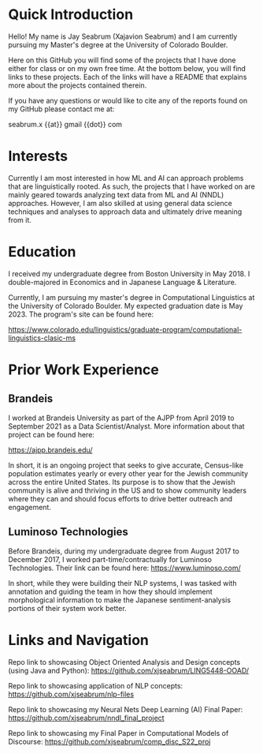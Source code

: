# Quick Introduction
Hello! My name is Jay Seabrum (Xajavion Seabrum) and I am currently pursuing my Master's degree at the University of Colorado Boulder. 

Here on this GitHub you will find some of the projects that I have done either for class or on my own free time. At the bottom below, you will find links to these projects.  Each of the links will have a README that explains more about the projects contained therein. 

If you have any questions or would like to cite any of the reports found on my GitHub please contact me at:

seabrum.x {{at}} gmail {{dot}} com

# Interests
Currently I am most interested in how ML and AI can approach problems that are linguistically rooted.  As such, the projects that I have worked on are mainly geared towards analyzing text data from ML and AI (NNDL) approaches.  However, I am also skilled at using general data science techniques and analyses to approach data and ultimately drive meaning from it.  

# Education
I received my undergraduate degree from Boston University in May 2018.  I double-majored in Economics and in Japanese Language & Literature.

Currently, I am pursuing my master's degree in Computational Linguistics at the University of Colorado Boulder.  My expected graduation date is May 2023.  The program's site can be found here: 

https://www.colorado.edu/linguistics/graduate-program/computational-linguistics-clasic-ms 
  

# Prior Work Experience
## Brandeis
I worked at Brandeis University as part of the AJPP from April 2019 to September 2021 as a Data Scientist/Analyst.  More information about that project can be found here:

https://ajpp.brandeis.edu/

In short, it is an ongoing project that seeks to give accurate, Census-like population estimates yearly or every other year for the Jewish community across the entire United States.  Its purpose is to show that the Jewish community is alive and thriving in the US and to show community leaders where they can and should focus efforts to drive better outreach and engagement.  

## Luminoso Technologies
Before Brandeis, during my undergraduate degree from August 2017 to December 2017, I worked part-time/contractually for Luminoso Technologies.  Their link can be
found here:  https://www.luminoso.com/

In short, while they were building their NLP systems, I was tasked with annotation and guiding the team in how they should implement morphological information to make the Japanese sentiment-analysis portions of their system work better.
  

# Links and Navigation
Repo link to showcasing Object Oriented Analysis and Design concepts (using Java and Python):
https://github.com/xjseabrum/LING5448-OOAD/

Repo link to showcasing application of NLP concepts:
https://github.com/xjseabrum/nlp-files

Repo link to showcasing my Neural Nets Deep Learning (AI) Final Paper:
https://github.com/xjseabrum/nndl_final_project

Repo link to showcasing my Final Paper in Computational Models of Discourse:
https://github.com/xjseabrum/comp_disc_S22_proj
